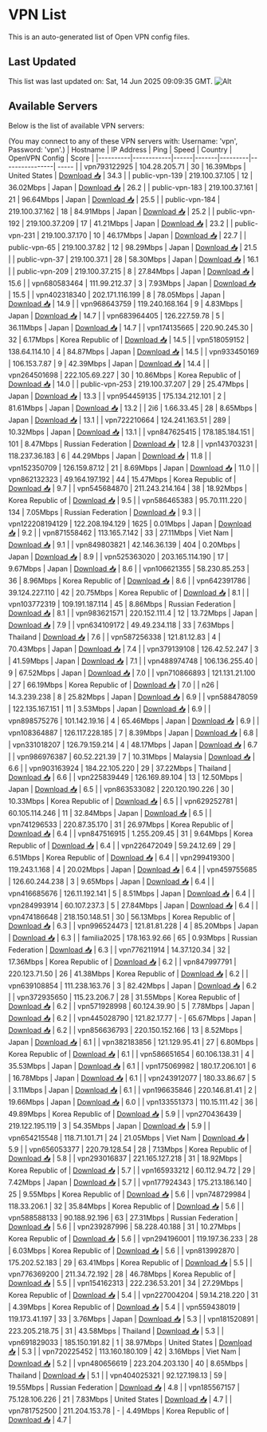 # VPN List

This is an auto-generated list of Open VPN config files.

## Last Updated

This list was last updated on: Sat, 14 Jun 2025 09:09:35 GMT.
![Alt](https://repobeats.axiom.co/api/embed/186b98318ef1479477931607c1ad7d823f12451f.svg "Repobeats analytics image")

## Available Servers

Below is the list of available VPN servers:

(You may connect to any of these VPN servers with: Username: 'vpn', Password: 'vpn'.)
| Hostname | IP Address | Ping | Speed | Country | OpenVPN Config | Score |
|----------|------------|------|-------|---------|----------------| ----- |
| vpn793122925 | 104.28.205.71 | 30 | 16.39Mbps | United States | [Download 📥](./configs/server_0_US.ovpn) | 34.3 |
| public-vpn-139 | 219.100.37.105 | 12 | 36.02Mbps | Japan | [Download 📥](./configs/server_1_JP.ovpn) | 26.2 |
| public-vpn-183 | 219.100.37.161 | 21 | 96.64Mbps | Japan | [Download 📥](./configs/server_2_JP.ovpn) | 25.5 |
| public-vpn-184 | 219.100.37.162 | 18 | 84.91Mbps | Japan | [Download 📥](./configs/server_3_JP.ovpn) | 25.2 |
| public-vpn-192 | 219.100.37.209 | 17 | 41.21Mbps | Japan | [Download 📥](./configs/server_4_JP.ovpn) | 23.2 |
| public-vpn-231 | 219.100.37.170 | 10 | 46.17Mbps | Japan | [Download 📥](./configs/server_5_JP.ovpn) | 22.7 |
| public-vpn-65 | 219.100.37.82 | 12 | 98.29Mbps | Japan | [Download 📥](./configs/server_6_JP.ovpn) | 21.5 |
| public-vpn-37 | 219.100.37.1 | 28 | 58.30Mbps | Japan | [Download 📥](./configs/server_7_JP.ovpn) | 16.1 |
| public-vpn-209 | 219.100.37.215 | 8 | 27.84Mbps | Japan | [Download 📥](./configs/server_8_JP.ovpn) | 15.6 |
| vpn680583464 | 111.99.212.37 | 3 | 7.93Mbps | Japan | [Download 📥](./configs/server_9_JP.ovpn) | 15.5 |
| vpn402318340 | 202.171.116.199 | 8 | 78.05Mbps | Japan | [Download 📥](./configs/server_10_JP.ovpn) | 14.9 |
| vpn968643759 | 119.240.168.164 | 9 | 4.83Mbps | Japan | [Download 📥](./configs/server_11_JP.ovpn) | 14.7 |
| vpn683964405 | 126.227.59.78 | 5 | 36.11Mbps | Japan | [Download 📥](./configs/server_12_JP.ovpn) | 14.7 |
| vpn174135665 | 220.90.245.30 | 32 | 6.17Mbps | Korea Republic of | [Download 📥](./configs/server_13_KR.ovpn) | 14.5 |
| vpn518059152 | 138.64.114.10 | 4 | 84.87Mbps | Japan | [Download 📥](./configs/server_14_JP.ovpn) | 14.5 |
| vpn933450169 | 106.153.7.87 | 9 | 42.39Mbps | Japan | [Download 📥](./configs/server_15_JP.ovpn) | 14.4 |
| vpn264501698 | 222.105.69.227 | 30 | 10.86Mbps | Korea Republic of | [Download 📥](./configs/server_16_KR.ovpn) | 14.0 |
| public-vpn-253 | 219.100.37.207 | 29 | 25.47Mbps | Japan | [Download 📥](./configs/server_17_JP.ovpn) | 13.3 |
| vpn954459135 | 175.134.212.101 | 2 | 81.61Mbps | Japan | [Download 📥](./configs/server_18_JP.ovpn) | 13.2 |
| 2i6 | 1.66.33.45 | 28 | 8.65Mbps | Japan | [Download 📥](./configs/server_19_JP.ovpn) | 13.1 |
| vpn722210664 | 124.241.163.51 | 289 | 10.32Mbps | Japan | [Download 📥](./configs/server_20_JP.ovpn) | 13.1 |
| vpn847625415 | 178.185.184.151 | 101 | 8.47Mbps | Russian Federation | [Download 📥](./configs/server_21_RU.ovpn) | 12.8 |
| vpn143703231 | 118.237.36.183 | 6 | 44.29Mbps | Japan | [Download 📥](./configs/server_22_JP.ovpn) | 11.8 |
| vpn152350709 | 126.159.87.12 | 21 | 8.69Mbps | Japan | [Download 📥](./configs/server_23_JP.ovpn) | 11.0 |
| vpn862132323 | 49.164.197.192 | 44 | 15.47Mbps | Korea Republic of | [Download 📥](./configs/server_24_KR.ovpn) | 9.7 |
| vpn545684870 | 211.243.214.164 | 38 | 18.92Mbps | Korea Republic of | [Download 📥](./configs/server_25_KR.ovpn) | 9.5 |
| vpn586465383 | 95.70.111.220 | 134 | 7.05Mbps | Russian Federation | [Download 📥](./configs/server_26_RU.ovpn) | 9.3 |
| vpn122208194129 | 122.208.194.129 | 1625 | 0.01Mbps | Japan | [Download 📥](./configs/server_27_JP.ovpn) | 9.2 |
| vpn871558462 | 113.165.7.142 | 33 | 27.11Mbps | Viet Nam | [Download 📥](./configs/server_28_VN.ovpn) | 9.1 |
| vpn849803821 | 42.146.36.139 | 404 | 0.20Mbps | Japan | [Download 📥](./configs/server_29_JP.ovpn) | 8.9 |
| vpn525363020 | 203.165.114.190 | 17 | 9.67Mbps | Japan | [Download 📥](./configs/server_30_JP.ovpn) | 8.6 |
| vpn106621355 | 58.230.85.253 | 36 | 8.96Mbps | Korea Republic of | [Download 📥](./configs/server_31_KR.ovpn) | 8.6 |
| vpn642391786 | 39.124.227.110 | 42 | 20.75Mbps | Korea Republic of | [Download 📥](./configs/server_32_KR.ovpn) | 8.1 |
| vpn103772319 | 109.191.187.114 | 45 | 8.86Mbps | Russian Federation | [Download 📥](./configs/server_33_RU.ovpn) | 8.1 |
| vpn983621571 | 220.152.111.4 | 12 | 13.72Mbps | Japan | [Download 📥](./configs/server_34_JP.ovpn) | 7.9 |
| vpn634109172 | 49.49.234.118 | 33 | 7.63Mbps | Thailand | [Download 📥](./configs/server_35_TH.ovpn) | 7.6 |
| vpn587256338 | 121.81.12.83 | 4 | 70.43Mbps | Japan | [Download 📥](./configs/server_36_JP.ovpn) | 7.4 |
| vpn379139108 | 126.42.52.247 | 3 | 41.59Mbps | Japan | [Download 📥](./configs/server_37_JP.ovpn) | 7.1 |
| vpn488974748 | 106.136.255.40 | 9 | 67.52Mbps | Japan | [Download 📥](./configs/server_38_JP.ovpn) | 7.0 |
| vpn710866893 | 121.131.21.100 | 27 | 66.19Mbps | Korea Republic of | [Download 📥](./configs/server_39_KR.ovpn) | 7.0 |
| n26 | 14.3.239.238 | 8 | 25.82Mbps | Japan | [Download 📥](./configs/server_40_JP.ovpn) | 6.9 |
| vpn588478059 | 122.135.167.151 | 11 | 3.53Mbps | Japan | [Download 📥](./configs/server_41_JP.ovpn) | 6.9 |
| vpn898575276 | 101.142.19.16 | 4 | 65.46Mbps | Japan | [Download 📥](./configs/server_42_JP.ovpn) | 6.9 |
| vpn108364887 | 126.117.228.185 | 7 | 8.39Mbps | Japan | [Download 📥](./configs/server_43_JP.ovpn) | 6.8 |
| vpn331018207 | 126.79.159.214 | 4 | 48.17Mbps | Japan | [Download 📥](./configs/server_44_JP.ovpn) | 6.7 |
| vpn986976387 | 60.52.221.39 | 7 | 10.31Mbps | Malaysia | [Download 📥](./configs/server_45_MY.ovpn) | 6.6 |
| vpn903163924 | 184.22.105.220 | 29 | 37.22Mbps | Thailand | [Download 📥](./configs/server_46_TH.ovpn) | 6.6 |
| vpn225839449 | 126.169.89.104 | 13 | 12.50Mbps | Japan | [Download 📥](./configs/server_47_JP.ovpn) | 6.5 |
| vpn863533082 | 220.120.190.226 | 30 | 10.33Mbps | Korea Republic of | [Download 📥](./configs/server_48_KR.ovpn) | 6.5 |
| vpn629252781 | 60.105.114.246 | 11 | 32.84Mbps | Japan | [Download 📥](./configs/server_49_JP.ovpn) | 6.5 |
| vpn741296533 | 220.87.35.170 | 31 | 26.97Mbps | Korea Republic of | [Download 📥](./configs/server_50_KR.ovpn) | 6.4 |
| vpn847516915 | 1.255.209.45 | 31 | 9.64Mbps | Korea Republic of | [Download 📥](./configs/server_51_KR.ovpn) | 6.4 |
| vpn226472049 | 59.24.12.69 | 29 | 6.51Mbps | Korea Republic of | [Download 📥](./configs/server_52_KR.ovpn) | 6.4 |
| vpn299419300 | 119.243.1.168 | 4 | 20.02Mbps | Japan | [Download 📥](./configs/server_53_JP.ovpn) | 6.4 |
| vpn459755685 | 126.60.244.238 | 3 | 9.65Mbps | Japan | [Download 📥](./configs/server_54_JP.ovpn) | 6.4 |
| vpn416685676 | 126.11.192.141 | 5 | 8.51Mbps | Japan | [Download 📥](./configs/server_55_JP.ovpn) | 6.4 |
| vpn284993914 | 60.107.237.3 | 5 | 27.84Mbps | Japan | [Download 📥](./configs/server_56_JP.ovpn) | 6.4 |
| vpn474186648 | 218.150.148.51 | 30 | 56.13Mbps | Korea Republic of | [Download 📥](./configs/server_57_KR.ovpn) | 6.3 |
| vpn996524473 | 121.81.81.228 | 4 | 85.20Mbps | Japan | [Download 📥](./configs/server_58_JP.ovpn) | 6.3 |
| familia2025 | 178.163.92.66 | 65 | 0.93Mbps | Russian Federation | [Download 📥](./configs/server_59_RU.ovpn) | 6.3 |
| vpn776211914 | 14.37.120.34 | 32 | 17.36Mbps | Korea Republic of | [Download 📥](./configs/server_60_KR.ovpn) | 6.2 |
| vpn847997791 | 220.123.71.50 | 26 | 41.38Mbps | Korea Republic of | [Download 📥](./configs/server_61_KR.ovpn) | 6.2 |
| vpn639108854 | 111.238.163.76 | 3 | 82.42Mbps | Japan | [Download 📥](./configs/server_62_JP.ovpn) | 6.2 |
| vpn372935650 | 115.23.206.7 | 28 | 31.55Mbps | Korea Republic of | [Download 📥](./configs/server_63_KR.ovpn) | 6.2 |
| vpn571928998 | 60.124.39.90 | 5 | 7.78Mbps | Japan | [Download 📥](./configs/server_64_JP.ovpn) | 6.2 |
| vpn445028790 | 121.82.17.77 | - | 65.67Mbps | Japan | [Download 📥](./configs/server_65_JP.ovpn) | 6.2 |
| vpn856636793 | 220.150.152.166 | 13 | 8.52Mbps | Japan | [Download 📥](./configs/server_66_JP.ovpn) | 6.1 |
| vpn382183856 | 121.129.95.41 | 27 | 6.80Mbps | Korea Republic of | [Download 📥](./configs/server_67_KR.ovpn) | 6.1 |
| vpn586651654 | 60.106.138.31 | 4 | 35.53Mbps | Japan | [Download 📥](./configs/server_68_JP.ovpn) | 6.1 |
| vpn175069982 | 180.17.206.101 | 6 | 16.78Mbps | Japan | [Download 📥](./configs/server_69_JP.ovpn) | 6.1 |
| vpn243912077 | 180.33.86.67 | 5 | 3.11Mbps | Japan | [Download 📥](./configs/server_70_JP.ovpn) | 6.1 |
| vpn196635846 | 220.146.81.41 | 2 | 19.66Mbps | Japan | [Download 📥](./configs/server_71_JP.ovpn) | 6.0 |
| vpn133551373 | 110.15.111.42 | 36 | 49.89Mbps | Korea Republic of | [Download 📥](./configs/server_72_KR.ovpn) | 5.9 |
| vpn270436439 | 219.122.195.119 | 3 | 54.35Mbps | Japan | [Download 📥](./configs/server_73_JP.ovpn) | 5.9 |
| vpn654215548 | 118.71.101.71 | 24 | 21.05Mbps | Viet Nam | [Download 📥](./configs/server_74_VN.ovpn) | 5.9 |
| vpn656053377 | 220.79.128.54 | 28 | 7.13Mbps | Korea Republic of | [Download 📥](./configs/server_75_KR.ovpn) | 5.8 |
| vpn293016837 | 221.165.127.218 | 31 | 18.92Mbps | Korea Republic of | [Download 📥](./configs/server_76_KR.ovpn) | 5.7 |
| vpn165933212 | 60.112.94.72 | 29 | 7.42Mbps | Japan | [Download 📥](./configs/server_77_JP.ovpn) | 5.7 |
| vpn177924343 | 175.213.186.140 | 25 | 9.55Mbps | Korea Republic of | [Download 📥](./configs/server_78_KR.ovpn) | 5.6 |
| vpn748729984 | 118.33.206.1 | 32 | 35.84Mbps | Korea Republic of | [Download 📥](./configs/server_79_KR.ovpn) | 5.6 |
| vpn588588133 | 90.188.92.196 | 63 | 27.31Mbps | Russian Federation | [Download 📥](./configs/server_80_RU.ovpn) | 5.6 |
| vpn239287996 | 58.228.40.188 | 31 | 10.27Mbps | Korea Republic of | [Download 📥](./configs/server_81_KR.ovpn) | 5.6 |
| vpn294196001 | 119.197.36.233 | 28 | 6.03Mbps | Korea Republic of | [Download 📥](./configs/server_82_KR.ovpn) | 5.6 |
| vpn813992870 | 175.202.52.183 | 29 | 63.41Mbps | Korea Republic of | [Download 📥](./configs/server_83_KR.ovpn) | 5.5 |
| vpn776369200 | 211.34.72.192 | 28 | 46.78Mbps | Korea Republic of | [Download 📥](./configs/server_84_KR.ovpn) | 5.5 |
| vpn154162313 | 222.236.53.201 | 34 | 27.29Mbps | Korea Republic of | [Download 📥](./configs/server_85_KR.ovpn) | 5.4 |
| vpn227004204 | 59.14.218.220 | 31 | 4.39Mbps | Korea Republic of | [Download 📥](./configs/server_86_KR.ovpn) | 5.4 |
| vpn559438019 | 119.173.41.197 | 33 | 3.76Mbps | Japan | [Download 📥](./configs/server_87_JP.ovpn) | 5.3 |
| vpn181520891 | 223.205.218.75 | 31 | 43.58Mbps | Thailand | [Download 📥](./configs/server_88_TH.ovpn) | 5.3 |
| vpn691829033 | 185.150.191.82 | 1 | 38.97Mbps | United States | [Download 📥](./configs/server_89_US.ovpn) | 5.3 |
| vpn720225452 | 113.160.180.109 | 42 | 3.16Mbps | Viet Nam | [Download 📥](./configs/server_90_VN.ovpn) | 5.2 |
| vpn480656619 | 223.204.203.130 | 40 | 8.65Mbps | Thailand | [Download 📥](./configs/server_91_TH.ovpn) | 5.1 |
| vpn404025321 | 92.127.198.13 | 59 | 19.55Mbps | Russian Federation | [Download 📥](./configs/server_92_RU.ovpn) | 4.8 |
| vpn185567157 | 75.128.106.226 | 21 | 7.83Mbps | United States | [Download 📥](./configs/server_93_US.ovpn) | 4.7 |
| vpn781752500 | 211.204.153.78 | - | 4.49Mbps | Korea Republic of | [Download 📥](./configs/server_94_KR.ovpn) | 4.7 |
